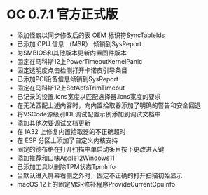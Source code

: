 # OC 0.7.1 官方正式版

- 添加怪癖以同步修改后的表 OEM 标识符SyncTableIds
- 已添加 CPU 信息 （MSR） 倾销到SysReport
- 为SMBIOS和其他版本更新内置固件版本
- 固定在马科斯12上PowerTimeoutKernelPanic
- 固定透明度点击检测打开卡诺皮引导条目
- 已添加PCI设备信息倾销到SysReport
- 固定在马科斯12上SetApfsTrimTimeout
- 已记录的设置.icns宽度以匹配选择器.icns宽度的要求
- 在无法匹配上述内容时，向内置拾取器添加了明确的警告和安全回退
- 将VSCode源级别IDE调试配置示例添加到调试文档中
- 添加其他次要调试文档更新
- 在 IA32 上修复内置拾取器的不正确超时
- 在 ESP 分区上添加了自定义内核支持
- 固定的德布格在打开扫描中单启动条目按下更改进入键
- 添加推荐和口味Apple12Windows11
- 已添加工具以删除TPM状态TpmInfo
- 当默认进入屏幕右侧之外时，固定不正确的打开扫描初始显示
- macOS 12上的固定MSR修补程序ProvideCurrentCpuInfo